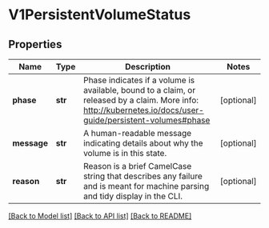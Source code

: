 # V1PersistentVolumeStatus

## Properties
Name | Type | Description | Notes
------------ | ------------- | ------------- | -------------
**phase** | **str** | Phase indicates if a volume is available, bound to a claim, or released by a claim. More info: http://kubernetes.io/docs/user-guide/persistent-volumes#phase | [optional] 
**message** | **str** | A human-readable message indicating details about why the volume is in this state. | [optional] 
**reason** | **str** | Reason is a brief CamelCase string that describes any failure and is meant for machine parsing and tidy display in the CLI. | [optional] 

[[Back to Model list]](../README.md#documentation-for-models) [[Back to API list]](../README.md#documentation-for-api-endpoints) [[Back to README]](../README.md)



